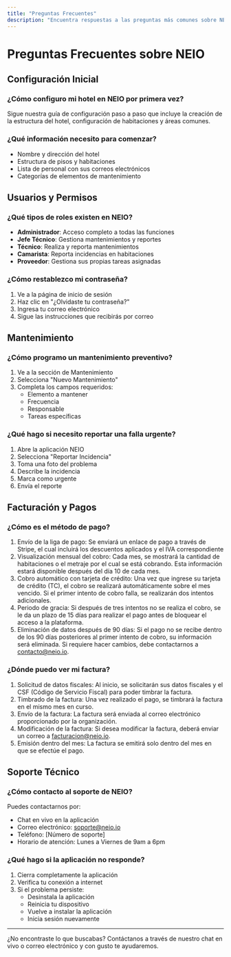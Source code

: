 ```yaml
---
title: "Preguntas Frecuentes"
description: "Encuentra respuestas a las preguntas más comunes sobre NEIO"
---
```


# Preguntas Frecuentes sobre NEIO

## Configuración Inicial

### ¿Cómo configuro mi hotel en NEIO por primera vez?
Sigue nuestra guía de configuración paso a paso que incluye la creación de la estructura del hotel, configuración de habitaciones y áreas comunes.

### ¿Qué información necesito para comenzar?
- Nombre y dirección del hotel
- Estructura de pisos y habitaciones
- Lista de personal con sus correos electrónicos
- Categorías de elementos de mantenimiento

## Usuarios y Permisos

### ¿Qué tipos de roles existen en NEIO?
- **Administrador**: Acceso completo a todas las funciones
- **Jefe Técnico**: Gestiona mantenimientos y reportes
- **Técnico**: Realiza y reporta mantenimientos
- **Camarista**: Reporta incidencias en habitaciones
- **Proveedor**: Gestiona sus propias tareas asignadas

### ¿Cómo restablezco mi contraseña?
1. Ve a la página de inicio de sesión
2. Haz clic en "¿Olvidaste tu contraseña?"
3. Ingresa tu correo electrónico
4. Sigue las instrucciones que recibirás por correo

## Mantenimiento

### ¿Cómo programo un mantenimiento preventivo?
1. Ve a la sección de Mantenimiento
2. Selecciona "Nuevo Mantenimiento"
3. Completa los campos requeridos:
   - Elemento a mantener
   - Frecuencia
   - Responsable
   - Tareas específicas

### ¿Qué hago si necesito reportar una falla urgente?
1. Abre la aplicación NEIO
2. Selecciona "Reportar Incidencia"
3. Toma una foto del problema
4. Describe la incidencia
5. Marca como urgente
6. Envía el reporte

## Facturación y Pagos

### ¿Cómo es el método de pago?
1. Envío de la liga de pago: Se enviará un enlace de pago a través de Stripe, el cual incluirá los descuentos aplicados y el IVA correspondiente
2. Visualización mensual del cobro: Cada mes, se mostrará la cantidad de habitaciones o el metraje por el cual se está cobrando. Esta información estará disponible después del día 10 de cada mes.
3. Cobro automático con tarjeta de crédito: Una vez que ingrese su tarjeta de crédito (TC), el cobro se realizará automáticamente sobre el mes vencido. Si el primer intento de cobro falla, se realizarán dos intentos adicionales.
4. Periodo de gracia: Si después de tres intentos no se realiza el cobro, se le da un plazo de 15 días para realizar el pago antes de bloquear el acceso a la plataforma.
5. Eliminación de datos después de 90 días: Si el pago no se recibe dentro de los 90 días posteriores al primer intento de cobro, su información será eliminada. Si requiere hacer cambios, debe contactarnos a contacto@neio.io.

### ¿Dónde puedo ver mi factura?
1. Solicitud de datos fiscales: Al inicio, se solicitarán sus datos fiscales y el CSF (Código de Servicio Fiscal) para poder timbrar la factura.
2. Timbrado de la factura: Una vez realizado el pago, se timbrará la factura en el mismo mes en curso.
3. Envío de la factura: La factura será enviada al correo electrónico proporcionado por la organización.
4. Modificación de la factura: Si desea modificar la factura, deberá enviar un correo a facturacion@neio.io.
5. Emisión dentro del mes: La factura se emitirá solo dentro del mes en que se efectúe el pago.

## Soporte Técnico

### ¿Cómo contacto al soporte de NEIO?
Puedes contactarnos por:
- Chat en vivo en la aplicación
- Correo electrónico: soporte@neio.io
- Teléfono: [Número de soporte]
- Horario de atención: Lunes a Viernes de 9am a 6pm

### ¿Qué hago si la aplicación no responde?
1. Cierra completamente la aplicación
2. Verifica tu conexión a internet
3. Si el problema persiste:
   - Desinstala la aplicación
   - Reinicia tu dispositivo
   - Vuelve a instalar la aplicación
   - Inicia sesión nuevamente

---

<Info>
¿No encontraste lo que buscabas? Contáctanos a través de nuestro chat en vivo o correo electrónico y con gusto te ayudaremos.
</Info>